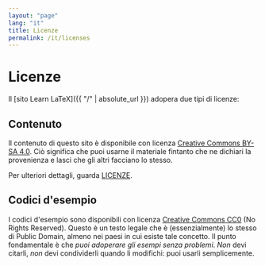 ```yaml
---
layout: "page"
lang: "it"
title: Licenze
permalink: /it/licenses
---
```


# Licenze

Il [sito Learn LaTeX]({{ "/" | absolute_url }}) adopera due tipi di licenze:

## Contenuto

Il contenuto di questo sito è disponibile con licenza
[Creative Commons BY-SA 4.0](https://creativecommons.org/licenses/by-sa/4.0/).
Ciò significa che puoi usarne il materiale fintanto che ne 
dichiari la provenienza e lasci che gli altri facciano lo stesso.

Per ulteriori dettagli, guarda [LICENZE](../LICENSE).

## Codici d'esempio

I codici d'esempio sono disponibili con licenza
[Creative Commons CC0](https://creativecommons.org/share-your-work/public-domain/cc0/) 
(No Rights Reserved). 
Questo è un testo legale che è (essenzialmente) lo stesso di Public Domain, 
almeno nei paesi in cui esiste tale concetto.
Il punto fondamentale è che _puoi adoperare gli esempi senza problemi_. 
_Non_ devi citarli, _non_ devi condividerli quando li modifichi: 
puoi usarli semplicemente.
